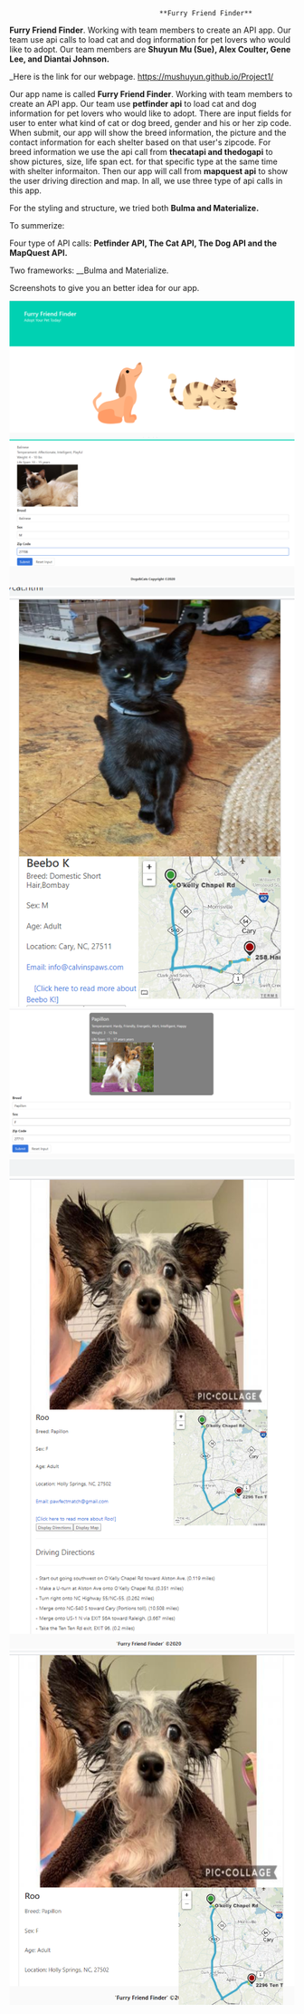 
                                         
                                         **Furry Friend Finder**                                    
                                         
**Furry Friend Finder**. Working with team members to create an API app. Our team use api calls to load cat and dog information for pet lovers who would like to adopt. Our team members are __Shuyun Mu (Sue), Alex Coulter, Gene Lee, and Diantai Johnson.__


_Here is the link for our webpage. https://mushuyun.github.io/Project1/

                               
Our app name is called __Furry Friend Finder__. Working with team members to create an API app. Our team use __petfinder api__ to load cat and dog information for pet lovers who would like to adopt. There are input fields for user to enter what kind of cat or dog breed, gender and his or her zip code. When submit, our app will show the breed information, the picture and the contact information for each shelter based on that user's zipcode. For breed information we use the api call from __thecatapi and thedogapi__ to show pictures, size, life span ect. for that specific type at the same time with shelter informaiton. Then our app will call from __mapquest api__ to show the user driving direction and map. In all, we use three type of api calls in this app. 

For the styling and structure, we tried both __Bulma and Materialize.__ 

To summerize: 

Four type of API calls: __Petfinder API, The Cat API, The Dog API and the MapQuest API.__ 

Two frameworks: __Bulma and Materialize.

Screenshots to give you an better idea for our app.


![FFFinder](styles/images/screenshot2.png)
![FFFinder](styles/images/screenshot1.png)
![FFFinder](styles/images/screenshot3.png)
![FFFinder](styles/images/screenshot4.png)
![FFFinder](styles/images/screenshot5.png)
![FFFinder](styles/images/screenshot6.png)



